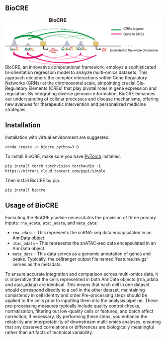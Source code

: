 ## BioCRE
<img src="figure/BioCRE_readme.png" width="600" align='center'>
BioCRE, an innovative computational framework, employs a sophisticated bi-orientation regression model to analyze multi-omics datasets. This approach deciphers the complex interactions within Gene Regulatory Networks (GRNs) at the chromosomal scale, pinpointing crucial Cis-Regulatory Elements (CREs) that play pivotal roles in gene expression and regulation. By integrating diverse genomic information, BioCRE enhances our understanding of cellular processes and disease mechanisms, offering new avenues for therapeutic intervention and personalized medicine strategies.

## Installation
Installation with virtual environment are suggested:
```
conda create -n biocre python=3.8
```
To install BioCRE, make sure you have [PyTorch](https://pytorch.org/) installed.
```
pip install torch torchvision torchaudio -i https://mirrors.cloud.tencent.com/pypi/simple
```
Then install BioCRE by pip:
```
pip install biocre
```

## Usage of BioCRE
Executing the BioCRE pipeline necessitates the provision of three primary inputs: `rna_adata`, `atac_adata`, and `meta_data`:
* `rna_adata` - This represents the snRNA-seq data encapsulated in an AnnData object. 
* `atac_adata` - This represents the snATAC-seq data encapsulated in an AnnData object.  
* `meta_data` - This data serves as a genomic annotation of genes and peaks. Typically, the cellranger output file named 'features.tsv.gz' serves as the metadata.

To ensure accurate integration and comparison across multi-omics data, it is imperative that the cells represented in both AnnData objects (rna_adata and atac_adata) are identical. This means that each cell in one dataset should correspond directly to a cell in the other dataset, maintaining consistency in cell identity and order.Pre-processing steps should be applied to the cells prior to inputting them into the analysis pipeline. These pre-processing measures typically include quality control checks, normalization, filtering out low-quality cells or features, and batch effect correction, if necessary. By performing these steps, you enhance the reliability and interpretability of downstream multi-omics analyses, ensuring that any observed correlations or differences are biologically meaningful rather than artifacts of technical variability.

